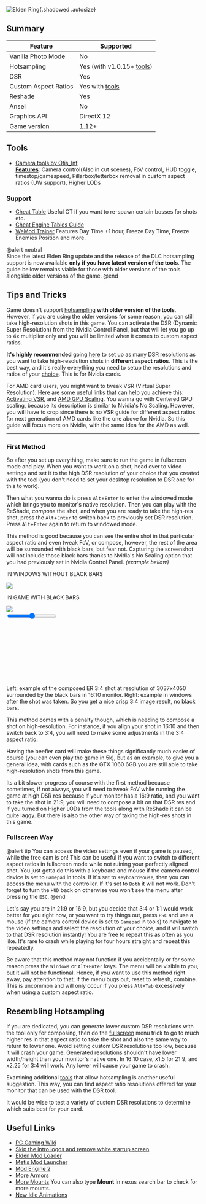 ![Elden Ring](Images\eldenring_header.png "Shot by StephenCalic"){.shadowed .autosize}

## Summary

Feature | Supported
--|--
Vanilla Photo Mode | No
Hotsampling | Yes (with v1.0.15+ [tools](https://opm.fransbouma.com/Cameras/eldenring.htm))
DSR | Yes
Custom Aspect Ratios | Yes with [tools](https://opm.fransbouma.com/Cameras/eldenring.htm)
Reshade | Yes
Ansel | No
Graphics API | DirectX 12
Game version | 1.12+
 
## Tools

* [Camera tools by Otis_Inf](https://patreon.com/Otis_Inf)  
**[Features](https://opm.fransbouma.com/Cameras/eldenring.htm)**: Camera control(Also in cut scenes), FoV control, HUD toggle, timestop/gamespeed, Pillarbox/letterbox removal in custom aspect ratios (UW support), Higher LODs

### Support
* [Cheat Table](https://www.nexusmods.com/eldenring/mods/48?tab=files) Useful CT if you want to re-spawn certain bosses for shots etc.
* [Cheat Engine Tables Guide](../GeneralGuides/cheat_engine_tables.htm)
* [WeMod Trainer](https://www.wemod.com/cheats/elden-ring-trainers) Features Day Time +1 hour, Freeze Day Time, Freeze Enemies Position and more.

@alert neutral  
Since the latest Elden Ring update and the release of the DLC hotsampling support is now available **only if you have latest version of the tools**. The guide bellow remains viable for those with older versions of the tools alongside older versions of the game.
@end

## Tips and Tricks

Game doesn't support [hotsampling](../basics.htm#hotsampling) **with older version of the tools**. However, if you are using the older versions for some reason, you can still take high-resolution shots in this game.
You can activate the DSR (Dynamic Super Resolution) from the Nvidia Control Panel, but that will let you go up to 4x multiplier only and you will be limited when it comes to custom aspect ratios.

**It's highly recommended** going [here](../GeneralGuides/custom_dsr_resolutions.htm) to set up as many DSR resolutions as you want to take high-resolution shots in **different aspect ratios**. This is the best way, and it's really everything you need to setup the resolutions and ratios of your [choice](https://i.imgur.com/gfPhRCN.png). This is for Nvidia cards.

For AMD card users, you might want to tweak VSR (Virtual Super Resolution). Here are some useful links that can help you achieve this: [Activating VSR](https://www.amd.com/en/resources/support-articles/faqs/DH-010.html), and [AMD GPU Scaling](https://www.amd.com/en/resources/support-articles/faqs/DH-019.html). You wanna go with Centered GPU scaling, because its description is similar to Nvidia's No Scaling. However, you will have to crop since there is no VSR guide for different aspect ratios for next generation of AMD cards like the one above for Nvidia. So this guide will focus more on Nvidia, with the same idea for the AMD as well.

___
### First Method
So after you set up everything, make sure to run the game in fullscreen mode and play. When you want to work on a shot, head over to video settings and set it to the high DSR resolution of your choice that you created with the tool (you don't need to set your desktop resolution to DSR one for this to work). 

Then what you wanna do is press `Alt`+`Enter` to enter the windowed mode which brings you to monitor's native resolution. Then you can play with the ReShade, *compose* the shot, and when you are ready to take the high-res shot, press the `Alt`+`Enter` to switch back to previously set DSR resolution. 
Press `Alt`+`Enter` again to return to windowed mode. 

This method is good because you can see the entire shot in that particular aspect ratio and even tweak FoV, or compose, however, the rest of the area will be surrounded with black bars, but fear not. Capturing the screenshot will not include those black bars thanks to Nvidia's No Scaling option that you had previously set in Nvidia Control Panel. *(example bellow)*


<div class="slider container" style="aspect-ratio: 16/9">
  <div class="slider__img slider__img-after">
    <p>IN WINDOWS WITHOUT BLACK BARS</p>
    <img src="../Images/EldenRingGuide/EldenRingWindowsPhotoView.jpg" />
  </div>
  <div class="slider__img slider__img-before">
    <p>IN GAME WITH BLACK BARS</p>
    <img src="../Images/EldenRingGuide/EldenRingBlackBars.jpg" />
  </div>
  <input type="range" min="0" max="100" value="50" step="0.01" 
    id="slider" class="slider__input" 
    autocomplete="off" onwheel="this.blur()" 
  />
</div>
<div class="figure"><p>Left: example of the composed ER 3:4 shot at resolution of 3037x4050 surrounded by the black bars in 16:10 monitor. Right: example in windows after the shot was taken. So you get a nice crisp 3:4 image result, no black bars.</p></div>

This method comes with a penalty though, which is needing to compose a shot on high-resolution. For instance, if you align your shot in 16:10 and then switch back to 3:4, you will need to make some adjustments in the 3:4 aspect ratio.

Having the beefier card will make these things significantly much easier of course (you can even play the game in 5k), but as an example, to give you a general idea, with cards such as the GTX 1060 6GB you are still able to take high-resolution shots from this game. 

Its a bit slower progress of course with the first method because sometimes, if not always, you will need to tweak FoV while running the game at high DSR res because if your monitor has a 16:9 ratio, and you want to take the shot in 21:9, you will need to compose a bit on that DSR res and if you turned on Higher LODs from the tools along with ReShade it can be quite laggy. But there is also the other way of taking the high-res shots in this game.

### Fullscreen Way
@alert tip
You can access the video settings even if your game is paused, while the free cam is on! This can be useful if you want to switch to different aspect ratios in fullscreen mode while not ruining your perfectly aligned shot. You just gotta do this with a keyboard and mouse if the camera control device is set to `Gamepad` in tools. If it's set to `KeyboardMouse`, then you can access the menu with the controller. If it's set to `Both` it will not work. Don't forget to turn the `HUD` back on otherwise you won't see the menu after pressing the `ESC`.
@end

Let's say you are in 21:9 or 16:9, but you decide that 3:4 or 1:1 would work better for you right now, or you want to try things out, press `ESC` and use a mouse (if the camera control device is set to `Gamepad` in tools) to navigate to the video settings and select the resolution of your choice, and it will switch to that DSR resolution instantly! You are free to repeat this as often as you like. It's rare to crash while playing for four hours straight and repeat this repeatedly.

Be aware that this method may not function if you accidentally or for some reason press the `Windows` or `Alt+Enter` keys. The menu will be visible to you, but it will not be functional. Hence, if you want to use this method right away, pay attention to that; if the menu bugs out, reset to refresh, combine. This is uncommon and will only occur if you press `Alt+Tab` excessively when using a custom aspect ratio.

## Resembling Hotsampling

If you are dedicated, you can generate lower custom DSR resolutions with the tool only for composing, then do the [fullscreen](../GameGuides/EldenRing.htm#fullscreen-way) menu trick to go to much higher res in that aspect ratio to take the shot and also the same way to return to lower one. Avoid setting custom DSR resolutions too low, because it will crash your game. Generated resolutions shouldn't have lower width/height than your monitor's native one. In 16:10 case, x1.5 for 21:9, and x2.25 for 3:4 will work. Any lower will cause your game to crash.

Examining additional [tools](https://i.imgur.com/dRk02S8.png) that allow hotsampling is another useful suggestion. This way, you can find aspect ratio resolutions offered for your monitor that can be used with the DSR tool.

It would be wise to test a variety of custom DSR resolutions to determine which suits best for your card.

## Useful Links

* [PC Gaming Wiki](https://www.pcgamingwiki.com/wiki/Elden_Ring)
* [Skip the intro logos and remove white startup screen](https://www.nexusmods.com/eldenring/mods/421)
* [Elden Mod Loader](https://www.nexusmods.com/eldenring/mods/117)
* [Metis Mod Launcher](https://www.nexusmods.com/eldenring/mods/3102)
* [Mod Engine 2](https://github.com/soulsmods/ModEngine2/releases)
* [More Armors](https://www.patreon.com/MaxTheMiracle)
* [More Mounts](https://www.nexusmods.com/eldenring/mods/991) You can also type **Mount** in nexus search bar to check for more mounts.
* [New Idle Animations](https://www.nexusmods.com/eldenring/mods/2397)

